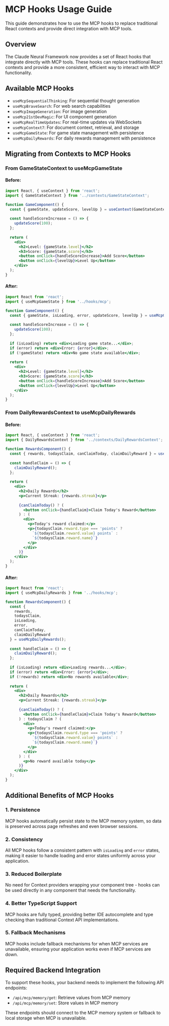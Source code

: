 # MCP Hooks Usage Guide

This guide demonstrates how to use the MCP hooks to replace traditional React contexts and provide direct integration with MCP tools.

## Overview

The Claude Neural Framework now provides a set of React hooks that integrate directly with MCP tools. These hooks can replace traditional React contexts and provide a more consistent, efficient way to interact with MCP functionality.

## Available MCP Hooks

- `useMcpSequentialThinking`: For sequential thought generation
- `useMcpBraveSearch`: For web search capabilities
- `useMcpImageGeneration`: For image generation
- `useMcp21stDevMagic`: For UI component generation
- `useMcpRealTimeUpdates`: For real-time updates via WebSockets
- `useMcpContext7`: For document context, retrieval, and storage
- `useMcpGameState`: For game state management with persistence
- `useMcpDailyRewards`: For daily rewards management with persistence

## Migrating from Contexts to MCP Hooks

### From GameStateContext to useMcpGameState

#### Before:

```jsx
import React, { useContext } from 'react';
import { GameStateContext } from '../contexts/GameStateContext';

function GameComponent() {
  const { gameState, updateScore, levelUp } = useContext(GameStateContext);
  
  const handleScoreIncrease = () => {
    updateScore(100);
  };
  
  return (
    <div>
      <h2>Level: {gameState.level}</h2>
      <h3>Score: {gameState.score}</h3>
      <button onClick={handleScoreIncrease}>Add Score</button>
      <button onClick={levelUp}>Level Up</button>
    </div>
  );
}
```

#### After:

```jsx
import React from 'react';
import { useMcpGameState } from '../hooks/mcp';

function GameComponent() {
  const { gameState, isLoading, error, updateScore, levelUp } = useMcpGameState();
  
  const handleScoreIncrease = () => {
    updateScore(100);
  };
  
  if (isLoading) return <div>Loading game state...</div>;
  if (error) return <div>Error: {error}</div>;
  if (!gameState) return <div>No game state available</div>;
  
  return (
    <div>
      <h2>Level: {gameState.level}</h2>
      <h3>Score: {gameState.score}</h3>
      <button onClick={handleScoreIncrease}>Add Score</button>
      <button onClick={levelUp}>Level Up</button>
    </div>
  );
}
```

### From DailyRewardsContext to useMcpDailyRewards

#### Before:

```jsx
import React, { useContext } from 'react';
import { DailyRewardsContext } from '../contexts/DailyRewardsContext';

function RewardsComponent() {
  const { rewards, todaysClaim, canClaimToday, claimDailyReward } = useContext(DailyRewardsContext);
  
  const handleClaim = () => {
    claimDailyReward();
  };
  
  return (
    <div>
      <h2>Daily Rewards</h2>
      <p>Current Streak: {rewards.streak}</p>
      
      {canClaimToday() ? (
        <button onClick={handleClaim}>Claim Today's Reward</button>
      ) : (
        <div>
          <p>Today's reward claimed:</p>
          <p>{todaysClaim.reward.type === 'points' ? 
            `${todaysClaim.reward.value} points` : 
            `${todaysClaim.reward.name}`}
          </p>
        </div>
      )}
    </div>
  );
}
```

#### After:

```jsx
import React from 'react';
import { useMcpDailyRewards } from '../hooks/mcp';

function RewardsComponent() {
  const { 
    rewards, 
    todaysClaim, 
    isLoading, 
    error,
    canClaimToday, 
    claimDailyReward 
  } = useMcpDailyRewards();
  
  const handleClaim = () => {
    claimDailyReward();
  };
  
  if (isLoading) return <div>Loading rewards...</div>;
  if (error) return <div>Error: {error}</div>;
  if (!rewards) return <div>No rewards available</div>;
  
  return (
    <div>
      <h2>Daily Rewards</h2>
      <p>Current Streak: {rewards.streak}</p>
      
      {canClaimToday() ? (
        <button onClick={handleClaim}>Claim Today's Reward</button>
      ) : todaysClaim ? (
        <div>
          <p>Today's reward claimed:</p>
          <p>{todaysClaim.reward.type === 'points' ? 
            `${todaysClaim.reward.value} points` : 
            `${todaysClaim.reward.name}`}
          </p>
        </div>
      ) : (
        <p>No reward available today</p>
      )}
    </div>
  );
}
```

## Additional Benefits of MCP Hooks

### 1. Persistence

MCP hooks automatically persist state to the MCP memory system, so data is preserved across page refreshes and even browser sessions.

### 2. Consistency

All MCP hooks follow a consistent pattern with `isLoading` and `error` states, making it easier to handle loading and error states uniformly across your application.

### 3. Reduced Boilerplate

No need for Context providers wrapping your component tree - hooks can be used directly in any component that needs the functionality.

### 4. Better TypeScript Support

MCP hooks are fully typed, providing better IDE autocomplete and type checking than traditional Context API implementations.

### 5. Fallback Mechanisms

MCP hooks include fallback mechanisms for when MCP services are unavailable, ensuring your application works even if MCP services are down.

## Required Backend Integration

To support these hooks, your backend needs to implement the following API endpoints:

- `/api/mcp/memory/get`: Retrieve values from MCP memory
- `/api/mcp/memory/set`: Store values in MCP memory

These endpoints should connect to the MCP memory system or fallback to local storage when MCP is unavailable.